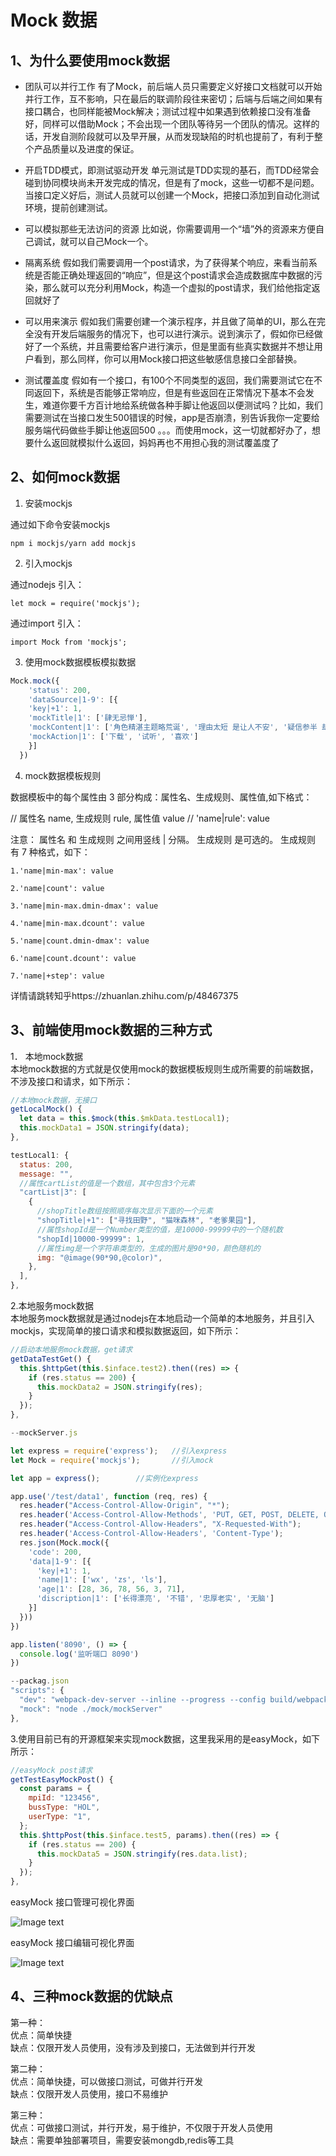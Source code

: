 # Mock 数据

## 1、为什么要使用mock数据
*  团队可以并行工作
有了Mock，前后端人员只需要定义好接口文档就可以开始并行工作，互不影响，只在最后的联调阶段往来密切；后端与后端之间如果有接口耦合，也同样能被Mock解决；测试过程中如果遇到依赖接口没有准备好，同样可以借助Mock；不会出现一个团队等待另一个团队的情况。这样的话，开发自测阶段就可以及早开展，从而发现缺陷的时机也提前了，有利于整个产品质量以及进度的保证。

*  开启TDD模式，即测试驱动开发
单元测试是TDD实现的基石，而TDD经常会碰到协同模块尚未开发完成的情况，但是有了mock，这些一切都不是问题。当接口定义好后，测试人员就可以创建一个Mock，把接口添加到自动化测试环境，提前创建测试。

*  可以模拟那些无法访问的资源
比如说，你需要调用一个“墙”外的资源来方便自己调试，就可以自己Mock一个。

*  隔离系统
假如我们需要调用一个post请求，为了获得某个响应，来看当前系统是否能正确处理返回的“响应”，但是这个post请求会造成数据库中数据的污染，那么就可以充分利用Mock，构造一个虚拟的post请求，我们给他指定返回就好了

*  可以用来演示
假如我们需要创建一个演示程序，并且做了简单的UI，那么在完全没有开发后端服务的情况下，也可以进行演示。说到演示了，假如你已经做好了一个系统，并且需要给客户进行演示，但是里面有些真实数据并不想让用户看到，那么同样，你可以用Mock接口把这些敏感信息接口全部替换。

*  测试覆盖度
假如有一个接口，有100个不同类型的返回，我们需要测试它在不同返回下，系统是否能够正常响应，但是有些返回在正常情况下基本不会发生，难道你要千方百计地给系统做各种手脚让他返回以便测试吗？比如，我们需要测试在当接口发生500错误的时候，app是否崩溃，别告诉我你一定要给服务端代码做些手脚让他返回500 。。。而使用mock，这一切就都好办了，想要什么返回就模拟什么返回，妈妈再也不用担心我的测试覆盖度了

## 2、如何mock数据

1.	安装mockjs

通过如下命令安装mockjs
```
npm i mockjs/yarn add mockjs
```

2.	引入mockjs

通过nodejs 引入：
```
let mock = require('mockjs');
```
通过import 引入：
```
import Mock from 'mockjs';
```

3.	使用mock数据模板模拟数据
``` javascript
Mock.mock({
    'status': 200,
    'dataSource|1-9': [{
    'key|+1': 1,
    'mockTitle|1': ['肆无忌惮'],
    'mockContent|1': ['角色精湛主题略荒诞', '理由太短 是让人不安', '疑信参半 却无比期盼', '你的 圆满', '别让纠缠 显得 孤单'],
    'mockAction|1': ['下载', '试听', '喜欢']
    }]
  })
``` 
4.	mock数据模板规则

数据模板中的每个属性由 3 部分构成：属性名、生成规则、属性值,如下格式：

// 属性名   name, 生成规则 rule, 属性值   value
// 'name|rule': value

注意：
属性名 和 生成规则 之间用竖线 | 分隔。
生成规则 是可选的。
生成规则 有 7 种格式，如下：
```
1.'name|min-max': value

2.'name|count': value

3.'name|min-max.dmin-dmax': value

4.'name|min-max.dcount': value

5.'name|count.dmin-dmax': value

6.'name|count.dcount': value

7.'name|+step': value
```
详情请跳转知乎https://zhuanlan.zhihu.com/p/48467375


## 3、前端使用mock数据的三种方式

1．	本地mock数据  
本地mock数据的方式就是仅使用mock的数据模板规则生成所需要的前端数据，不涉及接口和请求，如下所示：
``` javascript
//本地mock数据，无接口
getLocalMock() {
  let data = this.$mock(this.$mkData.testLocal1);
  this.mockData1 = JSON.stringify(data);
}, 

testLocal1: {
  status: 200,
  message: "",
  //属性cartList的值是一个数组，其中包含3个元素
  "cartList|3": [
    {
      //shopTitle数组按照顺序每次显示下面的一个元素
      "shopTitle|+1": ["寻找田野", "猫咪森林", "老爹果园"],
      //属性shopId是一个Number类型的值，是10000-99999中的一个随机数
      "shopId|10000-99999": 1,
      //属性img是一个字符串类型的，生成的图片是90*90，颜色随机的
      img: "@image(90*90,@color)",
    },
  ],
},

```
2.本地服务mock数据  
本地服务mock数据就是通过nodejs在本地启动一个简单的本地服务，并且引入mockjs，实现简单的接口请求和模拟数据返回，如下所示：
``` javascript
//启动本地服务mock数据，get请求
getDataTestGet() {
  this.$httpGet(this.$inface.test2).then((res) => {
    if (res.status == 200) {
      this.mockData2 = JSON.stringify(res);
    }
  });
},

--mockServer.js    

let express = require('express');   //引入express
let Mock = require('mockjs');       //引入mock

let app = express();        //实例化express

app.use('/test/data1', function (req, res) {
  res.header("Access-Control-Allow-Origin", "*");
  res.header('Access-Control-Allow-Methods', 'PUT, GET, POST, DELETE, OPTIONS');
  res.header("Access-Control-Allow-Headers", "X-Requested-With");
  res.header('Access-Control-Allow-Headers', 'Content-Type');
  res.json(Mock.mock({
    'code': 200,
    'data|1-9': [{
      'key|+1': 1,
      'name|1': ['wx', 'zs', 'ls'],
      'age|1': [28, 36, 78, 56, 3, 71],
      'discription|1': ['长得漂亮', '不错', '忠厚老实', '无脑']
    }]
  }))
})

app.listen('8090', () => {
  console.log('监听端口 8090')
})

--packag.json 
"scripts": {
  "dev": "webpack-dev-server --inline --progress --config build/webpack.dev.conf.js",
  "mock": "node ./mock/mockServer"
},

```
3.使用目前已有的开源框架来实现mock数据，这里我采用的是easyMock，如下所示：
``` javascript
//easyMock post请求
getTestEasyMockPost() {
  const params = {
    mpiId: "123456",
    bussType: "HOL",
    userType: "1",
  };
  this.$httpPost(this.$inface.test5, params).then((res) => {
    if (res.status == 200) {
      this.mockData5 = JSON.stringify(res.data.list);
    }
  });
},
```
easyMock 接口管理可视化界面

![Image text](../assets/images/index/easymock1.jpg)

easyMock 接口编辑可视化界面

![Image text](../assets/images/index/easymock2.jpg)

## 4、三种mock数据的优缺点

第一种：  
优点：简单快捷   
缺点：仅限开发人员使用，没有涉及到接口，无法做到并行开发

第二种：  
优点：简单快捷，可以做接口测试，可做并行开发  
缺点：仅限开发人员使用，接口不易维护

第三种：  
优点：可做接口测试，并行开发，易于维护，不仅限于开发人员使用  
缺点：需要单独部署项目，需要安装mongdb,redis等工具
